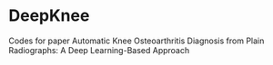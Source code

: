# DeepKnee
Codes for paper Automatic Knee Osteoarthritis Diagnosis from Plain Radiographs: A Deep Learning-Based Approach
